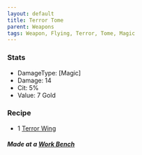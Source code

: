 ```yaml
---
layout: default
title: Terror Tome
parent: Weapons
tags: Weapon, Flying, Terror, Tome, Magic
---
```


### Stats
- DamageType: [Magic]
- Damage: 14
- Cit: 5%
- Value: 7 Gold

### Recipe
- 1 [Terror Wing](https://ricklugtigheid.github.io/SupernovaMod/docs/items/materials/terror_wing)

##### Made at a [Work Bench](https://terraria.fandom.com/wiki/Work_Benches)
